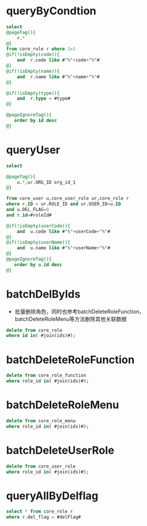 queryByCondtion
===

```sql
select
@pageTag(){
    r.*
@}
from core_role r where 1=1
@if(!isEmpty(code)){
    and  r.code like #"%"+code+"%"#
@}
@if(!isEmpty(name)){
    and  r.name like #"%"+name+"%"#
@}

@if(!isEmpty(type)){
    and  r.type = #type#
@}

@pageIgnoreTag(){
   order by id desc
@}
```

	
queryUser
===

```sql
select

@pageTag(){
    u.*,ur.ORG_ID org_id_1
@}

from core_user u,core_user_role ur,core_role r
where r.ID = ur.ROLE_ID and ur.USER_ID=u.ID 
and u.DEL_FLAG=0 
and r.id=#roleId#

@if(!isEmpty(userCode)){
    and  u.code like #"%"+userCode+"%"#
@}
@if(!isEmpty(userName)){
    and  u.name like #"%"+userName+"%"#
@}
@pageIgnoreTag(){
   order by u.id desc
@}
```




batchDelByIds
===

* 批量删除角色，同时也参考batchDeleteRoleFunction，batchDeleteRoleMenu等方法删除其他关联数据

```sql
delete from core_role  
where id in( #join(ids)#);
```

batchDeleteRoleFunction
===

```sql
delete from core_role_function  
where role_id in( #join(ids)#);
```
	
batchDeleteRoleMenu
===

```sql
delete from core_role_menu  
where role_id in( #join(ids)#);
```
	
batchDeleteUserRole
===

```sql
delete from core_user_role  
where role_id in( #join(ids)#);			
```
	

queryAllByDelflag
=================

```sql
select * from core_role r 
where r.del_flag = #delFlag#
```
